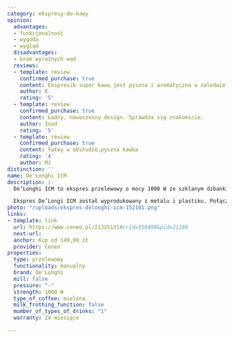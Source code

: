 ```yaml
---
category: ekspresy-do-kawy
opinion:
  advantages:
  - funkcjonalność
  - wygoda
  - wygląd
  disadvantages:
  - brak wyraźnych wad
  reviews:
  - template: review
    confirmed_purchase: true
    content: Ekspresik super kawa jest pyszna i aromatyczna w zaledwie parę sekund!!!!!!
    author: K.
    rating: '5'
  - template: review
    confirmed_purchase: true
    content: Ładny, nowoczesny design. Sprawdza się znakomicie.
    author: Inod
    rating: '5'
  - template: review
    confirmed_purchase: true
    content: łatwy w obsłudze,pyszna kawka
    rating: '4'
    author: MJ
distinction: ''
name: De'Longhi ICM
description: |-
  De’Longhi ICM to ekspres przelewowy o mocy 1000 W ze szklanym dzbankiem o pojemności 1,25 l. Duża pojemność dzbanka umożliwia zaparzenie nawet do 10 filiżanek kawy za jednym razem. Wyposażony w system zapobiegający kapaniu oraz system automatycznego wyłączania. To praktyczne i funkcjonalne akcesorium sprawdzi się świetnie w każdej kuchni.

  Ekspres De’Longi ICM został wyprodukowany z metalu i plastiku. Połączenie owych tworzyw zapewnia trwałość i solidność wykonania. Urządzenie jest wyjątkowo proste w użyciu, dzięki czemu pyszny kawowy napój można otrzymać za pomocą zaledwie jednego przycisku znajdującego się z przodu obudowy. Producent wyposażył ekspres w specjalną płytę grzewczą, która odpowiada za utrzymanie odpowiedniej temperatury zarówno podczas parzenia, jak i już po jego zakończeniu. Dzbanek ekspresu został wykonany ze szkła, dzięki czemu można go z powodzeniem myć w zmywarce. Równie łatwy w utrzymaniu czystości jest uchwyt na filtr, z uwagi na możliwość odłączenia od urządzenia.
photo: "/uploads/ekspres-delonghi-icm-152101.png"
links:
- template: link
  url: https://www.ceneo.pl/21325131#crid=358498&pid=21269
  next-url:
  anchor: Kup od 149,00 zł
  provider: Ceneo
properties:
  type: przelewowy
  functionality: manualny
  brand: De'Longhi
  mill: false
  pressure: "-"
  strength: 1000 W
  type_of_coffee: mielona
  milk_frothing_function: false
  mumber_of_types_of_drinks: "1"
  warranty: 24 miesiące

---
```

